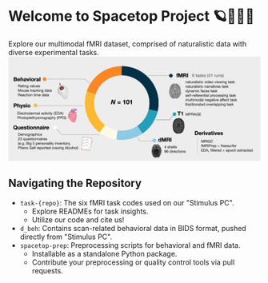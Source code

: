 # Welcome to Spacetop Project 🪐🧠🧑‍🔬
Explore our multimodal fMRI dataset, comprised of naturalistic data with diverse experimental tasks.
<img src="https://github.com/spatialtopology/.github/blob/main/profile/fig1.png" alt="Example Image" width="800">

## Navigating the Repository
* `task-{repo}`: The six fMRI task codes used on our "Stimulus PC".
  * Explore READMEs for task insights.
  * Utilize our code and cite us!
* `d_beh`: Contains scan-related behavioral data in BIDS format, pushed directly from "Stimulus PC".
* `spacetop-prep`: Preprocessing scripts for behavioral and fMRI data.
   * Installable as a standalone Python package.
   * Contribute your preprocessing or quality control tools via pull requests.
<!--
## Hi there 👋

Welcome to the spacetop project: A multimodal fMRI dataset unifying naturalistic processes with a rich array of experimental tasks.
### How to Navigate the repository structure
* `task-repo`: Each fMRI task is coded as a standalone repository. These code were operated on our "Stimulus PC".
    *  Check out each README to get an idea of the task structure.
    *  Feel free to use our code for future experiments. Remember to cite!

* `spacetopprep`: Alongside, we host scripts that were part of preprocessing the data, whether it was behavioral processing, redcap organization, or fMRI preprocessing related code.
    * Spacetopprep was designed to be a standalone python package. You should be able to install and import as a library. Check out the README for setup description. 
    * If you happend to develop preprocessing code or quality control tools, please do a pull request so that everyone else can utilize your amazing efforts!


### 1. 🚀 Github repositories per task
<details>
<summary style="font-size: 1.7em; font-weight: bold;">Click to expand</summary>
Code
<ul>
  <li>alignvideo: <a href="https://github.com/spatialtopology/alignvideos/releases/tag/v1.0.0-stable">https://github.com/spatialtopology/alignvideos/releases/tag/v1.0.0-stable</a></li>
  <li>faces: <a href="https://github.com/spatialtopology/faces/releases">https://github.com/spatialtopology/faces/releases</a></li>
  <li>fractional: <a href="https://github.com/spatialtopology/fractional_factorials/releases/tag/v.1.0.0">https://github.com/spatialtopology/fractional_factorials/releases/tag/v.1.0.0</a></li>
  <li>narratives: <a href="https://github.com/spatialtopology/Narratives/releases/tag/v.1.0.0">https://github.com/spatialtopology/Narratives/releases/tag/v.1.0.0</a></li>
  <li>shortvideos: <a href="https://github.com/spatialtopology/shortvideos/releases/tag/v1.0.0-stable">https://github.com/spatialtopology/shortvideos/releases/tag/v1.0.0-stable</a></li>
  <li>social: <a href="https://github.com/spatialtopology/social_influence/releases/tag/v1.0.0-stable">https://github.com/spatialtopology/social_influence/releases/tag/v1.0.0-stable</a></li>
  <li>Behavioral: <a href="https://github.com/spatialtopology/d_beh">https://github.com/spatialtopology/d_beh</a></li>
  <li>Demographic data: <a href="https://redcap.dartmouth.edu">https://redcap.dartmouth.edu</a></li>
</ul>
</details>






